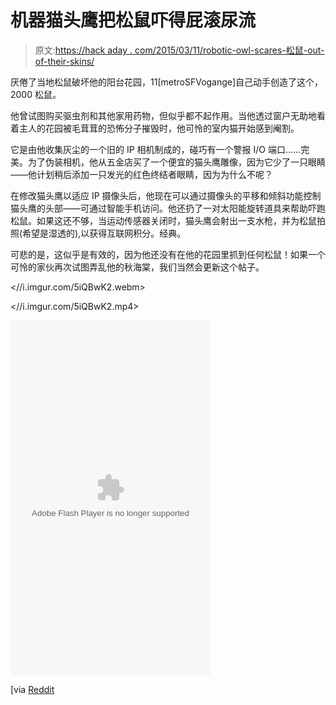 # 机器猫头鹰把松鼠吓得屁滚尿流

> 原文:[https://hack aday . com/2015/03/11/robotic-owl-scares-松鼠-out-of-their-skins/](https://hackaday.com/2015/03/11/robotic-owl-scares-squirrels-out-of-their-skin/)

厌倦了当地松鼠破坏他的阳台花园，11[metroSFVogange]自己动手创造了这个，2000 松鼠。

他曾试图购买驱虫剂和其他家用药物，但似乎都不起作用。当他透过窗户无助地看着主人的花园被毛茸茸的恐怖分子摧毁时，他可怜的室内猫开始感到阉割。

它是由他收集灰尘的一个旧的 IP 相机制成的，碰巧有一个警报 I/O 端口……完美。为了伪装相机，他从五金店买了一个便宜的猫头鹰雕像，因为它少了一只眼睛——他计划稍后添加一只发光的红色终结者眼睛，因为为什么不呢？

在修改猫头鹰以适应 IP 摄像头后，他现在可以通过摄像头的平移和倾斜功能控制猫头鹰的头部——可通过智能手机访问。他还扔了一对太阳能旋转道具来帮助吓跑松鼠。如果这还不够，当运动传感器关闭时，猫头鹰会射出一支水枪，并为松鼠拍照(希望是湿透的),以获得互联网积分。经典。

可悲的是，这似乎是有效的，因为他还没有在他的花园里抓到任何松鼠！如果一个可怜的家伙再次试图弄乱他的秋海棠，我们当然会更新这个帖子。

 <//i.imgur.com/5iQBwK2.webm>

<//i.imgur.com/5iQBwK2.mp4>

<object type="application/x-shockwave-flash" height="568" width="320" data="//s.imgur.com/include/flash/gifplayer.swf?imgur_video=http://i.imgur.com/5iQBwK2.mp4&amp;imgur_width=320&amp;imgur_height=568&amp;imgur_url=http://imgur.com/5iQBwK2"><param name="movie" value="//s.imgur.com/include/flash/gifplayer.swf?imgur_video=http://i.imgur.com/5iQBwK2.mp4&amp;imgur_width=320&amp;imgur_height=568&amp;imgur_url=http://imgur.com/5iQBwK2"><param name="allowscriptaccess" value="never"><param name="flashvars" value="height=568&amp;width=320"><param name="width" value="568"><param name="height" value="320"><param name="version" value="0"><param name="scale" value="scale"><param name="salign" value="tl"><param name="wmode" value="opaque"></object>

[via [Reddit](http://www.reddit.com/r/DIY/comments/2yi8iv/the_neighborhood_squirrelies_kept_digging_up_my/)